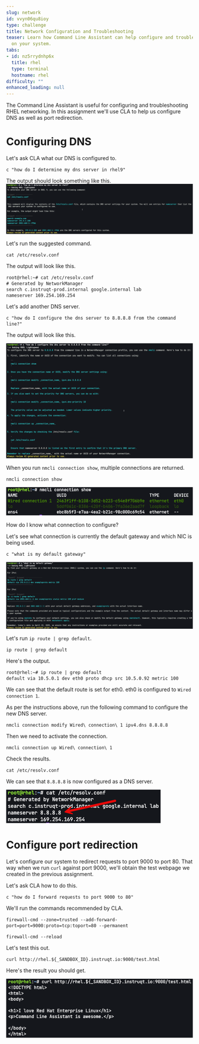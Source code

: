 ```yaml
---
slug: network
id: vvyn06qu8ioy
type: challenge
title: Network Configuration and Troubleshooting
teaser: Learn how Command Line Assistant can help configure and troubleshoot networking
  on your system.
tabs:
- id: nz5rrydnhp6x
  title: rhel
  type: terminal
  hostname: rhel
difficulty: ""
enhanced_loading: null
---
```

The Command Line Assistant is useful for configuring and troubleshooting RHEL networking. In this assignment we'll use CLA to help us configure DNS as well as port redirection.

Configuring DNS
===
Let's ask CLA what our DNS is configured to.

```bash,run
c "how do I determine my dns server in rhel9"
```

The output should look something like this.
![](../assets/view_dns.png)

Let's run the suggested command.

```bash,run
cat /etc/resolv.conf
```

The output will look like this.
```bash,nocopy
root@rhel:~# cat /etc/resolv.conf
# Generated by NetworkManager
search c.instruqt-prod.internal google.internal lab
nameserver 169.254.169.254
```

Let's add another DNS server.

```bash,run
c "how do I configure the dns server to 8.8.8.8 from the command line?"
```

The output will look like this.

![](../assets/cla_configure_dns.png)

When you run `nmcli connection show`, multiple connections are returned.

```bash,run
nmcli connection show
```

![](../assets/nmcli_con_show.png)

How do I know what connection to configure?

Let's see what connection is currently the default gateway and which NIC is being used.

```bash,run
c "what is my default gateway"
```

![](../assets/default_gateway.png)

Let's run `ip route | grep default`.
```bash,run
ip route | grep default
```

Here's the output.

```bash,nocopy
root@rhel:~# ip route | grep default
default via 10.5.0.1 dev eth0 proto dhcp src 10.5.0.92 metric 100
```

We can see that the default route is set for eth0. eth0 is configured to `Wired connection 1`.

As per the instructions above, run the following command to configure the new DNS server.
```bash,run
nmcli connection modify Wired\ connection\ 1 ipv4.dns 8.8.8.8
```

Then we need to activate the connection.

```bash,run
nmcli connection up Wired\ connection\ 1
```

Check the results.

```bash,run
cat /etc/resolv.conf
```

We can see that `8.8.8.8` is now configured as a DNS server.

![](../assets/8888_dns.png)

Configure port redirection
===
Let's configure our system to redirect requests to port 9000 to port 80. That way when we run `curl` against port 9000, we'll obtain the test webpage we created in the previous assignment.

Let's ask CLA how to do this.

```bash,run
c "how do I forward requests to port 9000 to 80"
```

We'll run the commands recommended by CLA.

```bash,run
firewall-cmd --zone=trusted --add-forward-port=port=9000:proto=tcp:toport=80 --permanent
```

```bash,run
firewall-cmd --reload
```

Let's test this out.

```bash,run
curl http://rhel.${_SANDBOX_ID}.instruqt.io:9000/test.html
```

Here's the result you should get.

![](../assets/redirected_result.png)